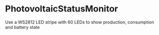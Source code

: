 # PhotovoltaicStatusMonitor
Use a WS2812 LED stripe with 60 LEDs to show production, consumption and battery state
